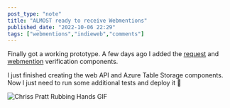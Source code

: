 ```yaml
---
post_type: "note" 
title: "ALMOST ready to receive Webmentions"
published_date: "2022-10-06 22:29"
tags: ["webmentions","indieweb","comments"]
---
```


Finally got a working prototype. A few days ago I added the [request](/resources/snippets/webmentions-request-verification) and [webmention](/resources/snippets/webmentions-verification) verification components.

I just finished creating the web API and Azure Table Storage components. Now I just need to run some additional tests and deploy it :slightly_smiling_face:

![Chriss Pratt Rubbing Hands GIF](https://media.tenor.com/cWNpE2earJkAAAAd/chris-pratt-rubbing-hands.gif)